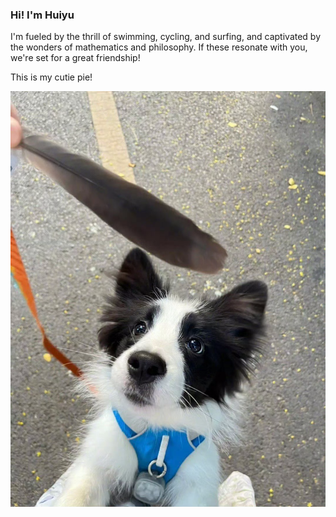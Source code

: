 ### Hi! I'm Huiyu

I'm fueled by the thrill of swimming, cycling, and surfing, and captivated by the wonders of mathematics and philosophy. If these resonate with you, we're set for a great friendship!

This is my cutie pie!

![doggg](./doggg.png)



<!--
**huiyuxie/huiyuxie** is a ✨ _special_ ✨ repository because its `README.md` (this file) appears on your GitHub profile.

Here are some ideas to get you started:

- 🔭 I’m currently working on ...
- 🌱 I’m currently learning ...
- 👯 I’m looking to collaborate on ...
- 🤔 I’m looking for help with ...
- 💬 Ask me about ...
- 📫 How to reach me: ...
- 😄 Pronouns: ...
- ⚡ Fun fact: ...
-->
